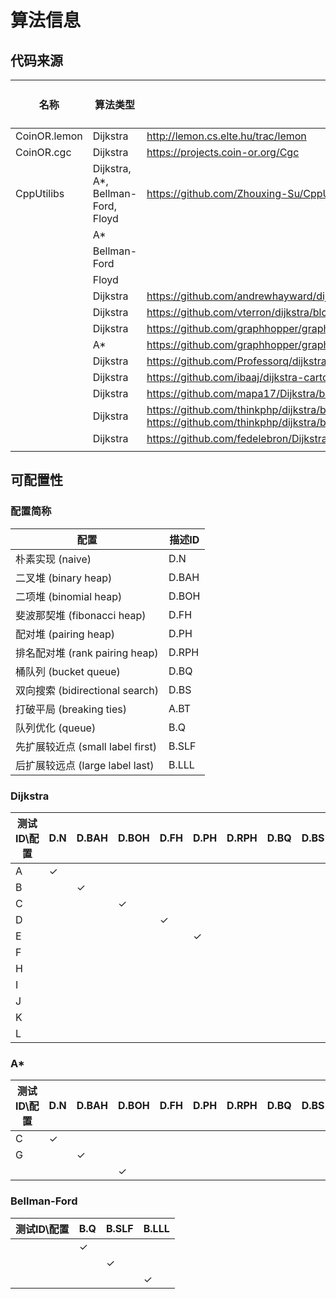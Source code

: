 # 算法信息

## 代码来源

| 名称           | 算法类型                              | 链接                                       | 测试ID |
| ------------ | --------------------------------- | ---------------------------------------- | ---- |
| CoinOR.lemon | Dijkstra                          | http://lemon.cs.elte.hu/trac/lemon       | A    |
| CoinOR.cgc   | Dijkstra                          | https://projects.coin-or.org/Cgc         | B    |
| CppUtilibs   | Dijkstra, A*, Bellman-Ford, Floyd | https://github.com/Zhouxing-Su/CppUtilibs/blob/master/algorithm/Graph.h | C    |
|              | A*                                |                                          |      |
|              | Bellman-Ford                      |                                          |      |
|              | Floyd                             |                                          |      |
|              | Dijkstra                          | https://github.com/andrewhayward/dijkstra/blob/master/graph.js | D    |
|              | Dijkstra                          | https://github.com/vterron/dijkstra/blob/master/dijkstra.py | E    |
|              | Dijkstra                          | https://github.com/graphhopper/graphhopper/blob/master/core/src/main/java/com/graphhopper/routing/Dijkstra.java | F    |
|              | A*                                | https://github.com/graphhopper/graphhopper/blob/master/core/src/main/java/com/graphhopper/routing/AStar.java | G    |
|              | Dijkstra                          | https://github.com/Professorq/dijkstra/blob/master/algorithm.go | H    |
|              | Dijkstra                          | https://github.com/ibaaj/dijkstra-cartography/blob/master/flights/main.cpp | I    |
|              | Dijkstra                          | https://github.com/mapa17/Dijkstra/blob/master/dijkstra.c | J    |
|              | Dijkstra                          | https://github.com/thinkphp/dijkstra/blob/master/dijkstra.c     https://github.com/thinkphp/dijkstra/blob/master/algorithm-dijkstra.cpp | K    |
|              | Dijkstra                          | https://github.com/fedelebron/Dijkstra/blob/master/dijkstra.c | L    |
|              |                                   |                                          |      |



## 可配置性

### 配置简称

| 配置                          | 描述ID  |
| --------------------------- | ----- |
| 朴素实现 (naive)                | D.N   |
| 二叉堆 (binary heap)           | D.BAH |
| 二项堆 (binomial heap)         | D.BOH |
| 斐波那契堆 (fibonacci heap)      | D.FH  |
| 配对堆 (pairing heap)          | D.PH  |
| 排名配对堆 (rank pairing heap)   | D.RPH |
| 桶队列 (bucket queue)          | D.BQ  |
| 双向搜索 (bidirectional search) | D.BS  |
| 打破平局 (breaking ties)        | A.BT  |
| 队列优化 (queue)                | B.Q   |
| 先扩展较近点 (small label first)  | B.SLF |
| 后扩展较远点 (large label last)   | B.LLL |

### Dijkstra

| 测试ID\配置 | D.N          | D.BAH        | D.BOH        | D.FH         | D.PH         | D.RPH | D.BQ | D.BS |
| ------- | ------------ | ------------ | ------------ | ------------ | ------------ | ----- | ---- | ---- |
| A       | $\checkmark$ |              |              |              |              |       |      |      |
| B       |              | $\checkmark$ |              |              |              |       |      |      |
| C       |              |              | $\checkmark$ |              |              |       |      |      |
| D       |              |              |              | $\checkmark$ |              |       |      |      |
| E       |              |              |              |              | $\checkmark$ |       |      |      |
| F       |              |              |              |              |              |       |      |      |
| H       |              |              |              |              |              |       |      |      |
| I       |              |              |              |              |              |       |      |      |
| J       |              |              |              |              |              |       |      |      |
| K       |              |              |              |              |              |       |      |      |
| L       |              |              |              |              |              |       |      |      |

### A*

| 测试ID\配置 | D.N          | D.BAH        | D.BOH        | D.FH | D.PH | D.RPH | D.BQ | D.BS | A.BT |
| ------- | ------------ | ------------ | ------------ | ---- | ---- | ----- | ---- | ---- | ---- |
| C       | $\checkmark$ |              |              |      |      |       |      |      |      |
| G       |              | $\checkmark$ |              |      |      |       |      |      |      |
|         |              |              | $\checkmark$ |      |      |       |      |      |      |

### Bellman-Ford

| 测试ID\配置 | B.Q          | B.SLF        | B.LLL        |
| ------- | ------------ | ------------ | ------------ |
|         | $\checkmark$ |              |              |
|         |              | $\checkmark$ |              |
|         |              |              | $\checkmark$ |

